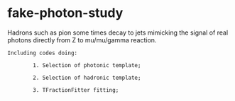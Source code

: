 # fake-photon-study
Hadrons such as pion some times decay to jets mimicking the signal of real photons directly from Z to mu/mu/gamma reaction.

    Including codes doing:
    
            1. Selection of photonic template;
            
            2. Selection of hadronic template;
            
            3. TFractionFitter fitting;
